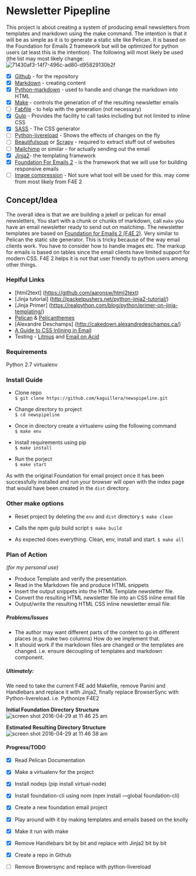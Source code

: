 # Newsletter Pipepline

This project is about creating a system of producing email newsletters from templates
and markdown using the make command. The intention is that it will be as simple as it
is to generate a static site like Pelican. It is based on the Foundation for Emails 2
 framework but will be optimized for python users (at least this is the intention). 
The following will most likely be used (the list may most likely change:
![71430af3-14f7-496c-ad80-d95829130b2f](https://cloud.githubusercontent.com/assets/1266505/14922618/99d761cc-0e06-11e6-90e5-1eaef7fb6490.png)

- [x] [Github](https://github.com/)  - for the repository
- [x] [Markdown](https://daringfireball.net/projects/markdown/) - creating content
- [x] [Python-markdown](https://pythonhosted.org/Markdown/) - used to handle and change the markdown into HTML
- [x] [Make](http://www.gnu.org/software/make/) - controls the generation of of the resulting newsletter emails
- [ ] [Fabfile](http://www.fabfile.org/) - to help with the generation (not necessary)
- [x] [Gulp](http://gulpjs.com/) - Provides the facility to call tasks including but not limited to inline CSS
- [x] [SASS](http://sass-lang.com/) - The CSS generator
- [ ] [Python-livereload](https://livereload.readthedocs.io/en/latest/) - Shows the effects of changes on the fly
- [ ] [Beautifulsoup](https://www.crummy.com/software/BeautifulSoup/) or [Scrapy](http://scrapy.org/) - required to extract stuff out of websites
- [ ] [Mailchimp](http://mailchimp.com/) or similar - for actually sending out the email
- [x] [Jinja2](http://jinja.pocoo.org/)- the templating framework
- [x] [Foundation For Emails 2](http://foundation.zurb.com/emails.html) - is the framework that we will use for building responsive emails
- [ ] [Image compression](#) - Not sure what tool will be used for this. may come from most likely from F4E 2

## Concept/Idea
The overall idea is that we are building a jekell or pelican for email newsletters, 
You start with a chunk or chunks of markdown, call `make` you have an email newsletter
ready to send out on mailchimp. The newsletter templates are based on [Foundation for
Emails 2 (F4E 2)](http://foundation.zurb.com/emails.html). Very similar to Pelican the
static site generator. This is tricky because of the way email clients work. You have
to consider how to handle images etc. The markup for emails is based on tables since 
the email clients have limited support for modern CSS. F4E 2 helps it is not that user
friendly to python users among other things. 

### Heplful Links
- [html2text] (https://github.com/aaronsw/html2text)
- [Jinja tutorial] (http://packetpushers.net/python-jinja2-tutorial/)
- [Jinja Primer] (https://realpython.com/blog/python/primer-on-jinja-templating/)
- [Pelican](http://docs.getpelican.com/en/3.6.3/) & [Pelicanthemes](http://www.pelicanthemes.com/)
- [Alexandre Deschamps] (http://cakedown.alexandredeschamps.ca/)
- [A Guide to CSS Inlining in Email](https://litmus.com/blog/a-guide-to-css-inlining-in-email)
- Testing - [Litmus](https://litmus.com/) and [Email on Acid](https://www.emailonacid.com/)

### Requirements
Python 2.7
virtualenv 


### Install Guide
- Clone repo  
`$ git clone https://github.com/kaguillera/newspipeline.git`

- Change directory to project  
`$ cd newspipeline`

- Once in directory create a virtualenv using the following command  
`$ make env`

- Install requirements using pip  
`$ make install`

- Run the porject  
`$ make start`

As with the original Foundation for email project once it has been successfully 
installed and run your browser will open with the index page that would have been 
created in the `dist` directory.


### Other make options
- Reset project by deleting the `env` and `dist` directory
`$ make clean`

- Calls the npm gulp build script
`$ make build`

- As expected does everything. Clean, env, install and start.
`$ make all`


### Plan of Action
*(for my personal use)*
- Produce Template and verify the presentation.
- Read in the Markdown file and produce HTML snippets
- Insert the output snippets into the HTML Template newsletter file.
- Convert the resulting HTML newsletter file into an CSS inline email file
- Output/write the resulting HTML CSS inline newsletter email file.

##### Problems/Issues

- The author may want different parts of the content to go in different places (e.g. make two columns) How do we implement that.
- It should work if the markdown files are changed or the templates are changed. i.e. ensure decoupling of templates and markdown component.

##### Ultimately:
We need to take the current F4E add Makefile, remove Panini and Handlebars and replace it with Jinja2, finally replace BrowserSync with Python-livereload. i.e. Pythonize F4E2

__Initial Foundation Directory Structure__
![screen shot 2016-04-29 at 11 46 25 am](https://cloud.githubusercontent.com/assets/1266505/14922643/c8a4ad3e-0e06-11e6-935e-df4e76ebae06.png)

__Estimated Resulting Directory Structure__
![screen shot 2016-04-29 at 11 46 38 am](https://cloud.githubusercontent.com/assets/1266505/14922647/ccc90b08-0e06-11e6-9dc8-84634d645e8b.png)


#### Progress/TODO

- [x] Read Pelican Documentation
- [x] Make a virtualenv for the project
- [x] Install nodejs (pip install virtual-node)
- [x] Install foundation-cli using nom (npm install —global foundation-cli)
- [x] Create a new foundation email project
- [x] Play around with it by making templates and emails based on the knolly
- [x] Make it run with make
- [x] Remove Handlebars bit by bit and replace with Jinja2 bit by bit
- [x] Create a repo in Github
- [ ] Remove Browersync and replace with python-livereload

